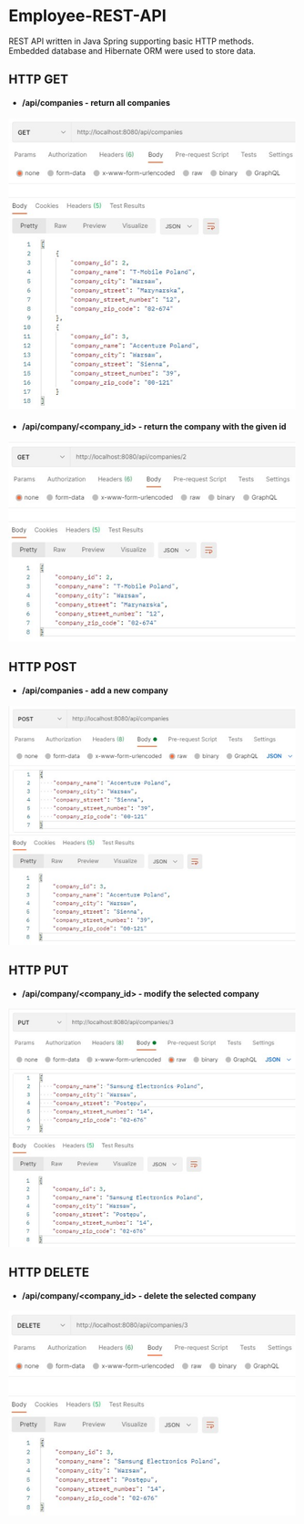 # Employee-REST-API
REST API written in Java Spring supporting basic HTTP methods. Embedded database and Hibernate ORM were used to store data.

## HTTP GET 
* #### /api/companies - return all companies 
![Employee-REST-API](https://github.com/kpmacion/Employee-REST-API/blob/master/images/companies_get.jpg)

* #### /api/company/<company_id> - return the company with the given id 
![Employee-REST-API](https://github.com/kpmacion/Employee-REST-API/blob/master/images/company_get.jpg)

## HTTP POST 
* #### /api/companies - add a new company
![Employee-REST-API](https://github.com/kpmacion/Employee-REST-API/blob/master/images/company_add.jpg)

## HTTP PUT 
* #### /api/company/<company_id> - modify the selected company
![Employee-REST-API](https://github.com/kpmacion/Employee-REST-API/blob/master/images/company_modify.jpg)

## HTTP DELETE
* #### /api/company/<company_id> - delete the selected company
![Employee-REST-API](https://github.com/kpmacion/Employee-REST-API/blob/master/images/company_delete.jpg)
